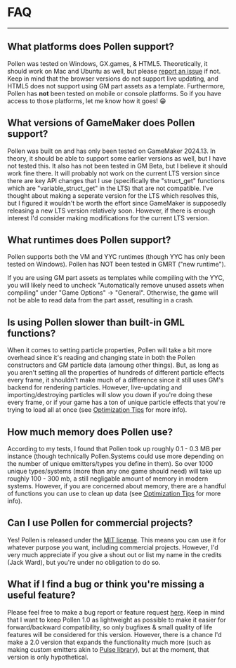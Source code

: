 # FAQ
---
## What platforms does Pollen support?
Pollen was tested on Windows, GX.games, & HTML5. Theoretically, it should work on Mac and Ubuntu as well, but please [report an issue](https://github.com/MorphoMonarchy/Pollen/issues/new) if not. Keep in mind that the browser versions do not support live updating, and HTML5 does not support using GM part assets as a template. Furthermore, Pollen has **not** been tested on mobile or console platforms. So if you have access to those platforms, let me know how it goes! :grin:

## What versions of GameMaker does Pollen support?
Pollen was built on and has only been tested on GameMaker 2024.13. In theory, it should be able to support some earlier versions as well, but I have not tested this. It also has not been tested in GM Beta, but I believe it should work fine there. It will probably not work on the current LTS version since there are key API changes that I use (specifically the "struct_get" functions which are "variable_struct_get" in the LTS) that are not compatible. I've thought about making a seperate version for the LTS which resolves this, but I figured it wouldn't be worth the effort since GameMaker is supposedly releasing a new LTS version relatively soon. However, if there is enough interest I'd consider making modifications for the current LTS version.

## What runtimes does Pollen support?
Pollen supports both the VM and YYC runtimes (though YYC has only been tested on Windows). Pollen has NOT been tested in GMRT ("new runtime"). 

<p class="tip">
    If you are using GM part assets as templates while compiling with the YYC, you will likely need to uncheck "Automatically remove unused assets when compiling" under "Game Options" -> "General". Otherwise, the game will not be able to read data from the part asset, resulting in a crash.
</p>

## Is using Pollen slower than built-in GML functions?
When it comes to setting particle properties, Pollen will take a bit more overhead since it's reading and changing state in both the Pollen constructors and GM particle data (amoung other things). But, as long as you aren't setting all the properties of hundreds of different particle effects every frame, it shouldn't make much of a difference since it still uses GM's backend for rendering particles. However, live-updating and importing/destroying particles will slow you down if you're doing these every frame, or if your game has a ton of unique particle effects that you're trying to load all at once (see [Optimization Tips](https://morphomonarchy.github.io/Pollen/#/1.0.0/Getting%20Started?id=optimization-tips) for more info). 

## How much memory does Pollen use?
According to my tests, I found that Pollen took up roughly 0.1 - 0.3 MB per instance (though technically Pollen.Systems could use more depending on the number of unique emitters/types you define in them). So over 1000 unique types/systems (more than any one game should need) will take up roughly 100 - 300 mb, a still negligable amount of memory in modern systems. However, if you are concerned about memory, there are a handful of functions you can use to clean up data (see [Optimization Tips](https://morphomonarchy.github.io/Pollen/#/1.0.0/Getting%20Started?id=optimization-tips) for more info).

## Can I use Pollen for commercial projects?
Yes! Pollen is released under the [MIT license](https://github.com/MorphoMonarchy/Pollen/blob/master/LICENSE). This means you can use it for whatever purpose you want, including commercial projects. However, I'd very much appreciate if you give a shout out or list my name in the credits (Jack Ward), but you're under no obligation to do so.

## What if I find a bug or think you're missing a useful feature?
Please feel free to make a bug report or feature request [here](https://github.com/MorphoMonarchy/Pollen/issues). Keep in mind that I want to keep Pollen 1.0 as lightweight as possible to make it easier for forward/backward compatibility, so only bugfixes & small quality of life features will be considered for this version. However, there is a chance I'd make a 2.0 version that expands the functionality much more (such as making custom emitters akin to [Pulse library](https://delfos1.itch.io/pulse)), but at the moment, that version is only hypothetical.

